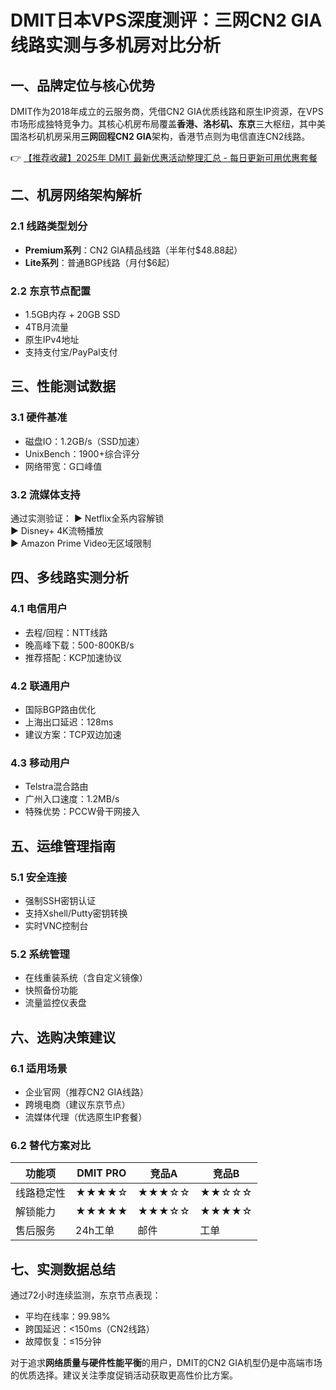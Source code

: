 # DMIT日本VPS深度测评：三网CN2 GIA线路实测与多机房对比分析

## 一、品牌定位与核心优势
DMIT作为2018年成立的云服务商，凭借CN2 GIA优质线路和原生IP资源，在VPS市场形成独特竞争力。其核心机房布局覆盖**香港、洛杉矶、东京**三大枢纽，其中美国洛杉矶机房采用**三网回程CN2 GIA**架构，香港节点则为电信直连CN2线路。

👉 [【推荐收藏】2025年 DMIT 最新优惠活动整理汇总 - 每日更新可用优惠套餐](https://bit.ly/dmit_coupon)

## 二、机房网络架构解析
### 2.1 线路类型划分
- **Premium系列**：CN2 GIA精品线路（半年付$48.88起）
- **Lite系列**：普通BGP线路（月付$6起）

### 2.2 东京节点配置
- 1.5GB内存 + 20GB SSD
- 4TB月流量
- 原生IPv4地址
- 支持支付宝/PayPal支付

## 三、性能测试数据
### 3.1 硬件基准
- 磁盘IO：1.2GB/s（SSD加速）
- UnixBench：1900+综合评分
- 网络带宽：G口峰值

### 3.2 流媒体支持
通过实测验证：
▶️ Netflix全系内容解锁  
▶️ Disney+ 4K流畅播放  
▶️ Amazon Prime Video无区域限制

## 四、多线路实测分析
### 4.1 电信用户
- 去程/回程：NTT线路
- 晚高峰下载：500-800KB/s
- 推荐搭配：KCP加速协议

### 4.2 联通用户
- 国际BGP路由优化
- 上海出口延迟：128ms
- 建议方案：TCP双边加速

### 4.3 移动用户
- Telstra混合路由
- 广州入口速度：1.2MB/s
- 特殊优势：PCCW骨干网接入

## 五、运维管理指南
### 5.1 安全连接
- 强制SSH密钥认证
- 支持Xshell/Putty密钥转换
- 实时VNC控制台

### 5.2 系统管理
- 在线重装系统（含自定义镜像）
- 快照备份功能
- 流量监控仪表盘

## 六、选购决策建议
### 6.1 适用场景
- 企业官网（推荐CN2 GIA线路）
- 跨境电商（建议东京节点）
- 流媒体代理（优选原生IP套餐）

### 6.2 替代方案对比
| 功能项       | DMIT PRO | 竞品A | 竞品B |
|--------------|----------|-------|-------|
| 线路稳定性   | ★★★★☆    | ★★★☆☆ | ★★☆☆☆ |
| 解锁能力     | ★★★★★    | ★★★☆☆ | ★★★★☆ |
| 售后服务     | 24h工单  | 邮件  | 工单  |

## 七、实测数据总结
通过72小时连续监测，东京节点表现：
- 平均在线率：99.98%
- 跨国延迟：<150ms（CN2线路）
- 故障恢复：≤15分钟

对于追求**网络质量与硬件性能平衡**的用户，DMIT的CN2 GIA机型仍是中高端市场的优质选择。建议关注季度促销活动获取更高性价比方案。